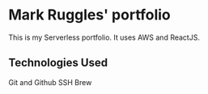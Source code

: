  # Mark Ruggles' portfolio

This is my Serverless portfolio. It uses AWS and ReactJS.

## Technologies Used

Git and Github
SSH
Brew
